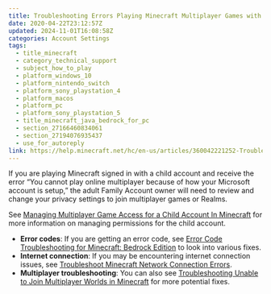 ```yaml
---
title: Troubleshooting Errors Playing Minecraft Multiplayer Games with a Child Account
date: 2020-04-22T23:12:57Z
updated: 2024-11-01T16:08:58Z
categories: Account Settings
tags:
  - title_minecraft
  - category_technical_support
  - subject_how_to_play
  - platform_windows_10
  - platform_nintendo_switch
  - platform_sony_playstation_4
  - platform_macos
  - platform_pc
  - platform_sony_playstation_5
  - title_minecraft_java_bedrock_for_pc
  - section_27166460834061
  - section_27194076935437
  - use_for_autoreply
link: https://help.minecraft.net/hc/en-us/articles/360042221252-Troubleshooting-Errors-Playing-Minecraft-Multiplayer-Games-with-a-Child-Account
---
```


If you are playing Minecraft signed in with a child account and receive the error “You cannot play online multiplayer because of how your Microsoft account is setup,” the adult Family Account owner will need to review and change your privacy settings to join multiplayer games or Realms.

See [Managing Multiplayer Game Access for a Child Account In Minecraft](./Managing-Multiplayer-Game-Access-for-a-Child-Account-in-Minecraft.md) for more information on managing permissions for the child account.

- **Error codes**: If you are getting an error code, see [Error Code Troubleshooting for Minecraft: Bedrock Edition](../Performance-Troubleshooting/Error-Code-Troubleshooting-for-Minecraft-Bedrock-Edition.md) to look into various fixes.
- **Internet connection**: If you may be encountering internet connection issues, see [Troubleshoot Minecraft Network Connection Errors](../Performance-Troubleshooting/Troubleshoot-Minecraft-Network-Connection-Errors.md).
- **Multiplayer troubleshooting**: You can also see [Troubleshooting Unable to Join Multiplayer Worlds in Minecraft](../Troubleshoot-Minecraft-Realms/Troubleshoot-Unable-to-Join-Multiplayer-Worlds-in-Minecraft.md) for more potential fixes.
